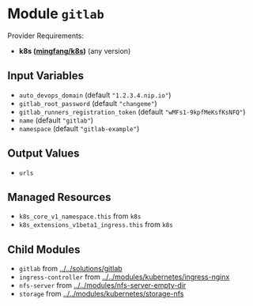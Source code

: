 
# Module `gitlab`

Provider Requirements:
* **k8s ([mingfang/k8s](https://registry.terraform.io/providers/mingfang/k8s/latest))** (any version)

## Input Variables
* `auto_devops_domain` (default `"1.2.3.4.nip.io"`)
* `gitlab_root_password` (default `"changeme"`)
* `gitlab_runners_registration_token` (default `"wMFs1-9kpfMeKsfKsNFQ"`)
* `name` (default `"gitlab"`)
* `namespace` (default `"gitlab-example"`)

## Output Values
* `urls`

## Managed Resources
* `k8s_core_v1_namespace.this` from `k8s`
* `k8s_extensions_v1beta1_ingress.this` from `k8s`

## Child Modules
* `gitlab` from [../../solutions/gitlab](../../solutions/gitlab)
* `ingress-controller` from [../../modules/kubernetes/ingress-nginx](../../modules/kubernetes/ingress-nginx)
* `nfs-server` from [../../modules/nfs-server-empty-dir](../../modules/nfs-server-empty-dir)
* `storage` from [../../modules/kubernetes/storage-nfs](../../modules/kubernetes/storage-nfs)

